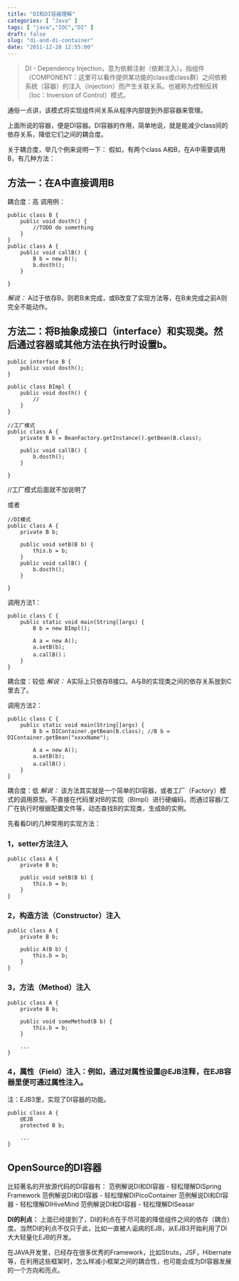 ```yaml
---
title: "DI和DI容器理解"
categories: [ "Java" ]
tags: [ "java","IOC","DI" ]
draft: false
slug: "di-and-di-container"
date: "2011-12-28 12:55:00"
---
```


> DI - Dependency
> Injection，意为依赖注射（依赖注入）。指组件（COMPONENT：这里可以看作提供某功能的class或class群）之间依赖系统（容器）的注入（injection）而产生关联关系。也被称为控制反转（Ioc：Inversion
> of Control）模式。

	
通俗一点讲，该模式将实现组件间关系从程序内部提到外部容器来管理。

上面所说的容器，便是DI容器。DI容器的作用，简单地说，就是能减少class间的依存关系，降低它们之间的耦合度。

关于耦合度，举几个例来说明一下：
假如，有两个class A和B，在A中需要调用B，有几种方法：


<!--more-->


## 方法一：在A中直接调用B
耦合度：高
调用例：

    public class B {
        public void dosth() {
            //TODO do something
        }
    }
    public class A {
        public void callB() {
            B b = new B();
            b.dosth();
        }
    
    }

*解说：*
A过于依存B，则若B未完成，或B改变了实现方法等，在B未完成之前A则完全不能动作。

## 方法二：将B抽象成接口（interface）和实现类。然后通过容器或其他方法在执行时设置b。

    public interface B {
        public void dosth();
    }
    
    public class BImpl {
        public void dosth() {
            //
        }
    }
    
    //工厂模式
    public class A {
        private B b = BeanFactory.getInstance().getBean(B.class);
        
        public void callB() {
            b.dosth();
        }
    
    }

//工厂模式后面就不加说明了


或者

    //DI模式
    public class A {
        private B b;
        
        public void setB(B b) {
            this.b = b;
        }
        public void callB() {
            b.dosth();
        }
    
    }


调用方法1：

    public class C {
        public static void main(String[]args) {
            B b = new BImpl();
            
            A a = new A();
            a.setB(b);
            a.callB()；
        }
    }

耦合度：较低
*解说：*
A实际上只依存B接口。A与B的实现类之间的依存关系放到C里去了。

调用方法2：

    public class C {
        public static void main(String[]args) {
            B b = DIContainer.getBean(B.class); //B b = DIContainer.getBean("xxxxName");
            
            A a = new A();
            a.setB(b);
            a.callB()；
        }
    }

耦合度：低
*解说：*
该方法其实就是一个简单的DI容器，或者工厂（Factory）模式的调用原型。不直接在代码里对B的实现（BImpl）进行硬编码，而通过容器/工厂在执行时根据配置文件等，动态查找B的实现类，生成B的实例。


先看看DI的几种常用的实现方法：
### 1，setter方法注入

    public class A {
        private B b;
        
        public void setB(B b) {
            this.b = b;
        }
    }

### 2，构造方法（Constructor）注入

    public class A {
        private B b;
        
        public A(B b) {
            this.b = b;
        }
    }

### 3，方法（Method）注入

    public class A {
        private B b;
        
        public void someMethod(B b) {
            this.b = b;
        }
        
        ...
    }

### 4，属性（Field）注入：例如，通过对属性设置@EJB注释，在EJB容器里便可通过属性注入。
注：EJB3里，实现了DI容器的功能。

    public class A {
        @EJB
        protected B b;
        
        ...
    }

## OpenSource的DI容器

比较著名的开放源代码的DI容器有：
范例解说DI和DI容器 <wbr>- <wbr>轻松理解DISpring Framework
范例解说DI和DI容器 <wbr>- <wbr>轻松理解DIPicoContainer
范例解说DI和DI容器 <wbr>- <wbr>轻松理解DIHiveMind
范例解说DI和DI容器 <wbr>- <wbr>轻松理解DISeasar

**DI的利点：**
上面已经提到了，DI的利点在于尽可能的降低组件之间的依存（耦合）度。当然DI的利点不仅只于此，比如一直被人诟病的EJB，从EJB3开始利用了DI大大轻量化EJB的开发。

在JAVA开发里，已经存在很多优秀的Framework，比如Struts，JSF，Hibernate等，在利用这些框架时，怎么样减小框架之间的耦合性，也可能会成为DI容器发展的一个方向和亮点。
